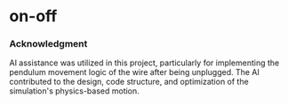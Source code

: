 # on-off
### Acknowledgment
AI assistance was utilized in this project, particularly for implementing the pendulum movement logic of the wire after being unplugged. The AI contributed to the design, code structure, and optimization of the simulation's physics-based motion.
